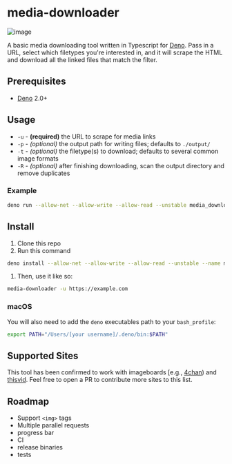 # media-downloader

![image](https://user-images.githubusercontent.com/16504501/85109233-f58a6300-b24b-11ea-9408-781501f81946.png)

A basic media downloading tool written in Typescript for
[Deno](https://deno.land). Pass in a URL, select which filetypes you're
interested in, and it will scrape the HTML and download all the linked files
that match the filter.

## Prerequisites

- [Deno](https://deno.land) 2.0+

## Usage

- `-u` - **(required)** the URL to scrape for media links
- `-p` - _(optional)_ the output path for writing files; defaults to `./output/`
- `-t` - _(optional)_ the filetype(s) to download; defaults to several common
  image formats
- `-R` - _(optional)_ after finishing downloading, scan the output directory and
  remove duplicates

### Example

```sh
deno run --allow-net --allow-write --allow-read --unstable media_downloader.ts -t jpg -t png -u https://dribbble.com/shots
```

## Install

1. Clone this repo
1. Run this command

```sh
deno install --allow-net --allow-write --allow-read --unstable --name media-downloader main.ts
```

1. Then, use it like so:

```sh
media-downloader -u https://example.com
```

### macOS

You will also need to add the `deno` executables path to your `bash_profile`:

```sh
export PATH="/Users/[your username]/.deno/bin:$PATH"
```

## Supported Sites

This tool has been confirmed to work with imageboards [e.g.,
[4chan](https://4chan.org)) and [thisvid](https://thisvid.space). Feel free to
open a PR to contribute more sites to this list.

## Roadmap

- Support `<img>` tags
- Multiple parallel requests
- progress bar
- CI
- release binaries
- tests
